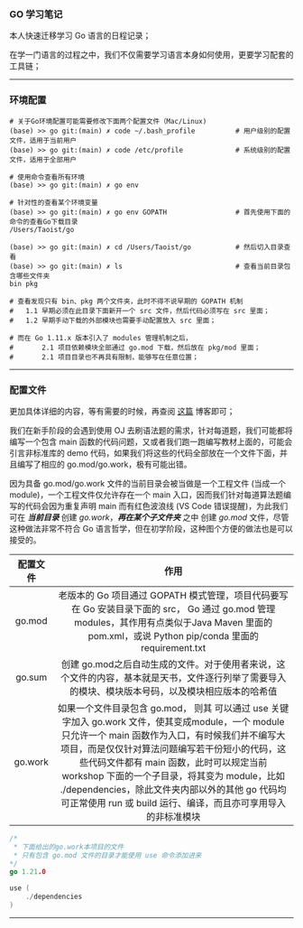 ### GO 学习笔记

本人快速迁移学习 Go 语言的日程记录；

在学一门语言的过程之中，我们不仅需要学习语言本身如何使用，更要学习配套的工具链；

---



### 环境配置

```shell
# 关于Go环境配置可能需要修改下面两个配置文件（Mac/Linux)
(base) >> go git:(main) ✗ code ~/.bash_profile      	# 用户级别的配置文件，适用于当前用户                             
(base) >> go git:(main) ✗ code /etc/profile 			# 系统级别的配置文件，适用于全部用户

# 使用命令查看所有环境
(base) >> go git:(main) ✗ go env

# 针对性的查看某个环境变量
(base) >> go git:(main) ✗ go env GOPATH					# 首先使用下面的命令的查看Go下载目录
/Users/Taoist/go

(base) >> go git:(main) ✗ cd /Users/Taoist/go			# 然后切入目录查看
(base) >> go git:(main) ✗ ls							# 查看当前目录包含哪些文件夹
bin pkg															

# 查看发现只有 bin、pkg 两个文件夹，此时不得不说早期的 GOPATH 机制
# 	1.1 早期必须在此目录下面新开一个 src 文件，然后代码必须写在 src 里面；
# 	1.2 早期手动下载的外部模块也需要手动配置放入 src 里面；

# 而在 Go 1.11.x 版本引入了 modules 管理机制之后，
#		2.1 项目依赖模块全部通过 go.mod 下载，然后放在 pkg/mod 里面；
#		2.1 项目目录也不再具有限制，能够写在任意位置；
```

---



### 配置文件

更加具体详细的内容，等有需要的时候，再查阅 [这篇](https://juejin.cn/post/7182091980099289147) 博客即可；

我们在新手阶段的会遇到使用 OJ 去刷语法题的需求，针对每道题，我们可能都将编写一个包含 main 函数的代码问题，又或者我们跑一跑编写教材上面的，可能会引言非标准库的 demo 代码，如果我们将这些的代码全部放在一个文件下面，并且编写了相应的 go.mod/go.work，极有可能出错。

因为具备  go.mod/go.work 文件的当前目录会被当做是一个工程文件 (当成一个 module)，一个工程文件仅允许存在一个 main 入口，因而我们针对每道算法题编写的代码会因为重复声明 main 而有红色波浪线 (VS Code 错误提醒)，为此我们可在 ***当前目录*** 创建 *go.work*，***再在某个子文件夹*** 之中 创建 *go.mod* 文件，尽管这种做法非常不符合 Go 语言哲学，但在初学阶段，这种图个方便的做法也是可以接受的。

| 配置文件 |                             作用                             |
| :------: | :----------------------------------------------------------: |
|  go.mod  | 老版本的 Go 项目通过 GOPATH 模式管理，项目代码要写在 Go 安装目录下面的 src， Go 通过 go.mod 管理 modules，其作用有点类似于Java Maven 里面的 pom.xml，或说 Python pip/conda 里面的 requirement.txt |
|  go.sum  | 创建 go.mod之后自动生成的文件。对于使用者来说，这个文件的内容，基本就是天书，文件逐行列举了需要导入的模块、模块版本号码，以及模块相应版本的哈希值 |
| go.work  | 如果一个文件目录包含 go.mod， 则其 可以通过 use 关键字加入 go.work 文件，使其变成module，一个 module 只允许一个 main 函数作为入口，有时候我们并不编写大项目，而是仅仅针对算法问题编写若干份短小的代码，这些代码文件都有 main 函数，此时可以规定当前 workshop 下面的一个子目录，将其变为 module，比如 ./dependencies，除此文件夹内部以外的其他 go 代码均可正常使用 run 或 build 运行、编译，而且亦可享用导入的非标准模块 |

```go
/*
 * 下面给出的go.work本项目的文件
 * 只有包含 go.mod 文件的目录才能使用 use 命令添加进来
*/
go 1.21.0

use (
	./dependencies
)
```

---





